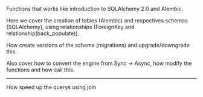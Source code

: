 Functions that works like introduction to SQLAlchemy 2.0 and Alembic.

Here we cover the creation of tables (Alembic) and respectives schemas 
(SQLAlchemy), using relationships (ForeignKey and relationship(back_populate)).

How create versions of the schema (migrations) and upgrade/downgrade this.

Also cover how to convert the engine from Sync -> Async, how modify the functions
and how call this.

---

How speed up the querys using join